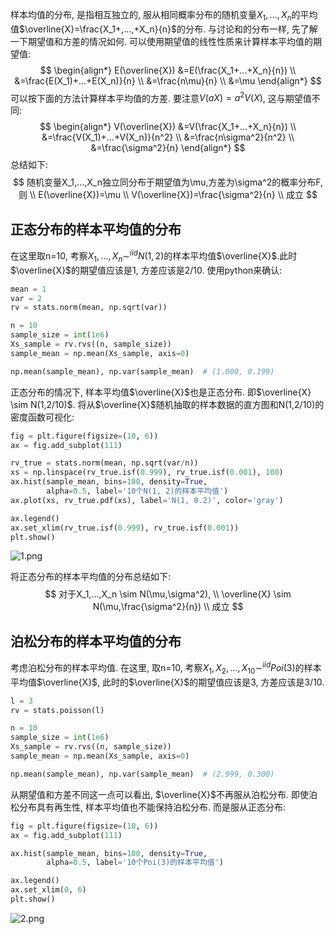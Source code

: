 样本均值的分布, 是指相互独立的, 服从相同概率分布的随机变量$X_1,...,X_n$的平均值$\overline{X}=\frac{X_1+,...,+X_n}{n}$的分布.
与讨论和的分布一样, 先了解一下期望值和方差的情况如何. 可以使用期望值的线性性质来计算样本平均值的期望值:
$$
\begin{align*}
    E(\overline{X}) &=E(\frac{X_1+...+X_n}{n})  \\
    &=\frac{E(X_1)+...+E(X_n)}{n}  \\
    &=\frac{n\mu}{n}  \\
    &=\mu
\end{align*}
$$
可以按下面的方法计算样本平均值的方差. 要注意$V(aX)=a^2V(X)$, 这与期望值不同:
$$
\begin{align*}
    V(\overline{X}) &=V(\frac{X_1+...+X_n}{n})  \\
    &=\frac{V(X_1)+...+V(X_n)}{n^2}  \\
    &=\frac{n\sigma^2}{n^2}  \\
    &=\frac{\sigma^2}{n}
\end{align*}
$$
总结如下:
$$
随机变量X_1,...,X_n独立同分布于期望值为\mu,方差为\sigma^2的概率分布F,则 \\
E(\overline{X})=\mu  \\
V(\overline{X})=\frac{\sigma^2}{n}  \\
成立
$$

## 正态分布的样本平均值的分布
在这里取n=10, 考察$X_1,...,X_n \sim^{iid} N(1,2)$的样本平均值$\overline{X}$.此时$\overline{X}$的期望值应该是1, 方差应该是2/10. 使用python来确认:
```python
mean = 1
var = 2
rv = stats.norm(mean, np.sqrt(var))

n = 10
sample_size = int(1e6)
Xs_sample = rv.rvs((n, sample_size))
sample_mean = np.mean(Xs_sample, axis=0)

np.mean(sample_mean), np.var(sample_mean)  # (1.000, 0.199)
```
正态分布的情况下, 样本平均值$\overline{X}$也是正态分布. 即$\overline{X} \sim N(1,2/10)$. 将从$\overline{X}$随机抽取的样本数据的直方图和N(1,2/10)的密度函数可视化:
```python
fig = plt.figure(figsize=(10, 6))
ax = fig.add_subplot(111)

rv_true = stats.norm(mean, np.sqrt(var/n))
xs = np.linspace(rv_true.isf(0.999), rv_true.isf(0.001), 100)
ax.hist(sample_mean, bins=100, density=True,
        alpha=0.5, label='10个N(1, 2)的样本平均值')
ax.plot(xs, rv_true.pdf(xs), label='N(1, 0.2)', color='gray')

ax.legend()
ax.set_xlim(rv_true.isf(0.999), rv_true.isf(0.001))
plt.show()
```
![1.png](1.png)

将正态分布的样本平均值的分布总结如下:
$$
对于X_1,...,X_n \sim N(\mu,\sigma^2), \\
\overline{X} \sim N(\mu,\frac{\sigma^2}{n})  \\
成立
$$


## 泊松分布的样本平均值的分布

考虑泊松分布的样本平均值. 在这里, 取n=10, 考察$X_1,X_2,...,X_{10} \sim^{iid} Poi(3)$的样本平均值$\overline{X}$, 此时的$\overline{X}$的期望值应该是3, 方差应该是3/10.
```python
l = 3
rv = stats.poisson(l)

n = 10
sample_size = int(1e6)
Xs_sample = rv.rvs((n, sample_size))
sample_mean = np.mean(Xs_sample, axis=0)

np.mean(sample_mean), np.var(sample_mean)  # (2.999, 0.300)
```
从期望值和方差不同这一点可以看出, $\overline{X}$不再服从泊松分布. 即使泊松分布具有再生性, 样本平均值也不能保持泊松分布. 而是服从正态分布:
```python
fig = plt.figure(figsize=(10, 6))
ax = fig.add_subplot(111)

ax.hist(sample_mean, bins=100, density=True,
        alpha=0.5, label='10个Poi(3)的样本平均值')

ax.legend()
ax.set_xlim(0, 6)
plt.show()
```
![2.png](2.png)